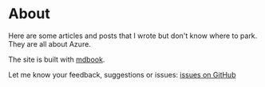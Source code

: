 # About

Here are some articles and posts that I wrote but don't know where to park. They are all about Azure.

The site is built with [mdbook](https://github.com/rust-lang/mdBook).

Let me know your feedback, suggestions or issues: [issues on GitHub](https://github.com/chunliu/my-docs/issues)
